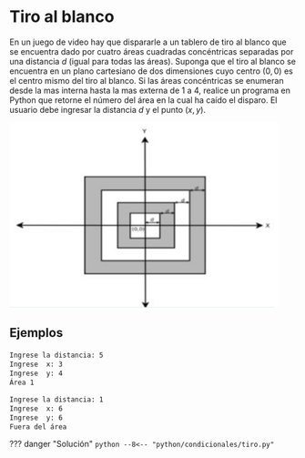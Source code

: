 # Tiro al blanco

En un juego de video hay que dispararle a un tablero de tiro al blanco que se encuentra dado por cuatro áreas cuadradas concéntricas separadas por una distancia $d$ (igual para todas las áreas). Suponga que el tiro al blanco se encuentra en un plano cartesiano de dos dimensiones cuyo centro $(0,0)$ es el centro mismo del tiro al blanco.
Si las áreas concéntricas se enumeran desde la mas interna hasta la mas externa de $1$ a $4$, realice un programa en Python que retorne el número del área en la cual ha caído el disparo. El usuario debe ingresar la distancia $d$ y el punto $(x,y)$.

![Tiro al blanco](../images/tiro.png "Tiro al blanco")

## Ejemplos

```
Ingrese la distancia: 5
Ingrese  x: 3
Ingrese  y: 4
Área 1
```

```
Ingrese la distancia: 1
Ingrese  x: 6
Ingrese  y: 6
Fuera del área
```


??? danger "Solución"
    ```python
    --8<-- "python/condicionales/tiro.py"
    ```